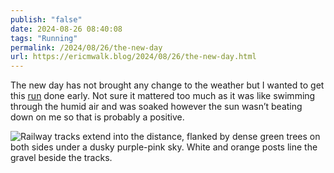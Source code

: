 ```yaml
---
publish: "false"
date: 2024-08-26 08:40:08
tags: "Running"
permalink: /2024/08/26/the-new-day
url: https://ericmwalk.blog/2024/08/26/the-new-day.html
---
```


The new day has not brought any change to the weather but I wanted to get this [run](https://strava.com/activities/12246345584) done early. Not sure it mattered too much as it was like swimming through the humid air and was soaked however the sun wasn’t beating down on me so that is probably a positive.

![Railway tracks extend into the distance, flanked by dense green trees on both sides under a dusky purple-pink sky. White and orange posts line the gravel beside the tracks.](https://ericmwalk.blog/uploads/2024/img-1644.jpeg)